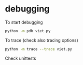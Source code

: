 # debugging

To start debugging
```bash
python -m pdb viet.py
```
To trace (check also tracing options)
```bash
python -m trace --trace viet.py
```
Check unittests
